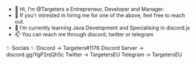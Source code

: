 - 👋 Hi, I’m @Targeters a Entrepreneur, Developer and Manager.
- 👀 If you'r intrested in hiring me for one of the above, feel free to reach out.
- 🌱 I’m currently learning Java Development and Specialising in discord.js
- 📫 You can reach me through discord, twitter or telegram

✨ Socials ✨
Discord -> Targeters#1176
Discord Server -> discord.gg/YgP2njQh5c
Twitter -> TargetersEU
Telegram -> TargetersEU
